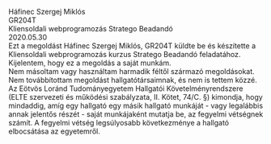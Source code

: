 Háfinec Szergej Miklós </br>
GR204T </br>
Kliensoldali webprogramozás Stratego Beadandó </br>
2020.05.30 </br>
Ezt a megoldást Háfinec Szergej Miklós, GR204T küldte be és készítette a Kliensoldali webprogramozás kurzus Stratego Beadandó feladatához.
Kijelentem, hogy ez a megoldás a saját munkám. </br>
Nem másoltam vagy használtam harmadik féltől származó megoldásokat. </br>
Nem továbbítottam megoldást hallgatótársaimnak, és nem is tettem közzé. </br>
Az Eötvös Loránd Tudományegyetem Hallgatói Követelményrendszere (ELTE szervezeti és működési szabályzata, II. Kötet, 74/C. §) kimondja, 
hogy mindaddig, amíg egy hallgató egy másik hallgató munkáját - vagy legalábbis annak jelentős részét - saját munkájaként mutatja be, 
az fegyelmi vétségnek számít. A fegyelmi vétség legsúlyosabb következménye a hallgató elbocsátása az egyetemről.
